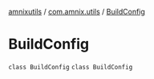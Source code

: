 [amnixutils](../../index.md) / [com.amnix.utils](../index.md) / [BuildConfig](./index.md)

# BuildConfig

`class BuildConfig`
`class BuildConfig`